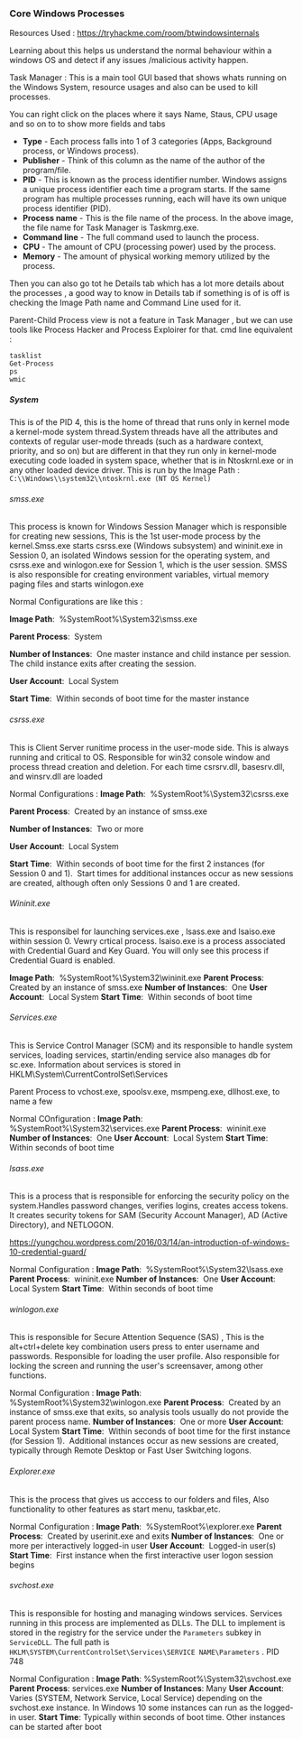 ### Core Windows Processes

Resources Used : https://tryhackme.com/room/btwindowsinternals

Learning about this helps us understand the normal behaviour within a windows OS and detect if any issues /malicious activity happen.

Task Manager : This is a main tool GUI based that shows whats running on the Windows System, resource usages and also can be used to kill processes.

You can right click on the places where it says Name, Staus, CPU usage and so on to to show more fields and tabs

-   **Type** \- Each process falls into 1 of 3 categories (Apps, Background process, or Windows process).
-   **Publisher** \- Think of this column as the name of the author of the program/file.
-   **PID** \- This is known as the process identifier number. Windows assigns a unique process identifier each time a program starts. If the same program has multiple processes running, each will have its own unique process identifier (PID).
-   **Process name** \- This is the file name of the process. In the above image, the file name for Task Manager is Taskmrg.exe. 
-   **Command line** \- The full command used to launch the process. 
-   **CPU** \- The amount of CPU (processing power) used by the process.
-   **Memory** \- The amount of physical working memory utilized by the process.

Then you can also go tot he Details tab which has a lot more details about the processes , a good way to know in Details tab if something is of is off is checking the Image Path name and Command Line used for it.

Parent-Child Process view is not a feature in Task Manager , but we can use tools like Process Hacker and Process Exploirer for that. cmd line equivalent :
```
tasklist
Get-Process 
ps 
wmic
```

##### System

This is of the PID 4, this is the home of thread that runs only in kernel mode a kernel-mode system thread.System threads have all the attributes and contexts of regular user-mode threads (such as a hardware context, priority, and so on) but are different in that they run only in kernel-mode executing code loaded in system space, whether that is in Ntoskrnl.exe or in any other loaded device driver. This is run by the Image Path : ```C:\\Windows\\system32\\ntoskrnl.exe (NT OS Kernel)```


###### smss.exe

This process is known for Windows Session Manager which is responsible for creating new sessions, This is the 1st user-mode process by the kernel.Smss.exe starts csrss.exe (Windows subsystem) and wininit.exe in Session 0, an isolated Windows session for the operating system, and csrss.exe and winlogon.exe for Session 1, which is the user session. SMSS is also responsible for creating environment variables, virtual memory paging files and starts winlogon.exe

Normal Configurations are like this : 

**Image Path**:  %SystemRoot%\\System32\\smss.exe

**Parent Process**:  System

**Number of Instances**:  One master instance and child instance per session. The child instance exits after creating the session.

**User Account**:  Local System

**Start Time**:  Within seconds of boot time for the master instance

###### csrss.exe 

This is Client Server runitime process in the user-mode side. This is always running and critical to OS. Responsible for win32 console window and process thread creation and deletion. For each time csrsrv.dll, basesrv.dll, and winsrv.dll are loaded

Normal Configurations :
**Image Path**:  %SystemRoot%\\System32\\csrss.exe

**Parent Process**:  Created by an instance of smss.exe

**Number of Instances**:  Two or more

**User Account**:  Local System

**Start Time**:  Within seconds of boot time for the first 2 instances (for Session 0 and 1).  Start times for additional instances occur as new sessions are created, although often only Sessions 0 and 1 are created.

###### Wininit.exe 

This is responsibel for launching services.exe , lsass.exe and lsaiso.exe within session 0. Vewry crtical process. lsaiso.exe is a process associated with Credential Guard and Key Guard. You will only see this process if Credential Guard is enabled.

**Image Path**:  %SystemRoot%\\System32\\wininit.exe
**Parent Process**:  Created by an instance of smss.exe
**Number of Instances**:  One
**User Account**:  Local System
**Start Time**:  Within seconds of boot time

###### Services.exe
This is Service Control Manager (SCM) and its responsible to handle system services, loading services, startin/ending service also manages db for sc.exe.
Information about services is stored in HKLM\\System\\CurrentControlSet\\Services

Parent Process to vchost.exe, spoolsv.exe, msmpeng.exe, dllhost.exe, to name a few

Normal COnfiguration : 
**Image Path**:  %SystemRoot%\\System32\\services.exe
**Parent Process**:  wininit.exe
**Number of Instances**:  One
**User Account**:  Local System
**Start Time**:  Within seconds of boot time


###### lsass.exe 

This is a process that is responsible for enforcing the security policy on the system.Handles password changes, verifies logins, creates access tokens. It creates security tokens for SAM (Security Account Manager), AD (Active Directory), and NETLOGON.

https://yungchou.wordpress.com/2016/03/14/an-introduction-of-windows-10-credential-guard/

Normal Configuration : 
**Image Path**:  %SystemRoot%\\System32\\lsass.exe
**Parent Process**:  wininit.exe
**Number of Instances**:  One
**User Account**:  Local System
**Start Time**:  Within seconds of boot time

###### winlogon.exe 

This is responsible for Secure Attention Sequence (SAS) , This is the alt+ctrl+delete key combination users press to enter username and passwords. Responsible for loading the user profile. Also responsible for locking the screen and running the user's screensaver, among other functions.

Normal Configuration :
**Image Path**:  %SystemRoot%\\System32\\winlogon.exe
**Parent Process**:  Created by an instance of smss.exe that exits, so analysis tools usually do not provide the parent process name.
**Number of Instances**:  One or more
**User Account**:  Local System
**Start Time**:  Within seconds of boot time for the first instance (for Session 1).  Additional instances occur as new sessions are created, typically through Remote Desktop or Fast User Switching logons.

###### Explorer.exe 

This is the process that gives us acccess to our folders and files, Also functionality to other features as start menu, taskbar,etc.

Normal Configuration :
**Image Path**:  %SystemRoot%\\explorer.exe
**Parent Process**:  Created by userinit.exe and exits
**Number of Instances**:  One or more per interactively logged-in user
**User Account**:  Logged-in user(s)
**Start Time**:  First instance when the first interactive user logon session begins


###### svchost.exe 

This is responsible for hosting and managing windows services. Services running in this process are implemented as DLLs. The DLL to implement is stored in the registry for the service under the `Parameters` subkey in `ServiceDLL`. The full path is `HKLM\SYSTEM\CurrentControlSet\Services\SERVICE NAME\Parameters` . PID 748

Normal Configuration :
**Image Path**: %SystemRoot%\\System32\\svchost.exe
**Parent Process**: services.exe
**Number of Instances**: Many
**User Account**: Varies (SYSTEM, Network Service, Local Service) depending on the svchost.exe instance. In Windows 10 some instances can run as the logged-in user.
**Start Time**: Typically within seconds of boot time. Other instances can be started after boot